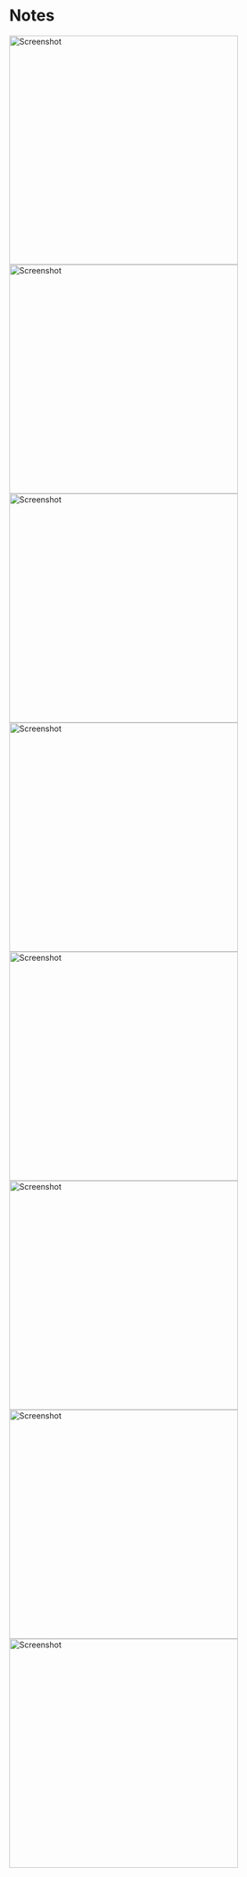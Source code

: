 # Notes
<img src= "https://github.com/tzopiz/AppInfo/blob/timetable/timetable_light.png" 
     alt="Screenshot" width="410"/> <img src= "https://github.com/tzopiz/AppInfo/blob/timetable/active_tasks_light.png"
     alt="Screenshot" width="410"/> <img src= "https://github.com/tzopiz/AppInfo/blob/timetable/all_tasks_light.png"
     alt="Screenshot" width="410"/>  <img src= "https://github.com/tzopiz/AppInfo/blob/timetable/profile_light.png" 
     alt="Screenshot" width="410"/> 
<img src= "https://github.com/tzopiz/AppInfo/blob/timetable/timetable_dark.png" 
     alt="Screenshot" width="410"/> <img src= "https://github.com/tzopiz/AppInfo/blob/timetable/active_tasks_dark.png"
     alt="Screenshot" width="410"/> <img src= "https://github.com/tzopiz/AppInfo/blob/timetable/all_tasks_dark.png"
     alt="Screenshot" width="410"/>  <img src= "https://github.com/tzopiz/AppInfo/blob/timetable/profile_dark.png" 
     alt="Screenshot" width="410"/> 

